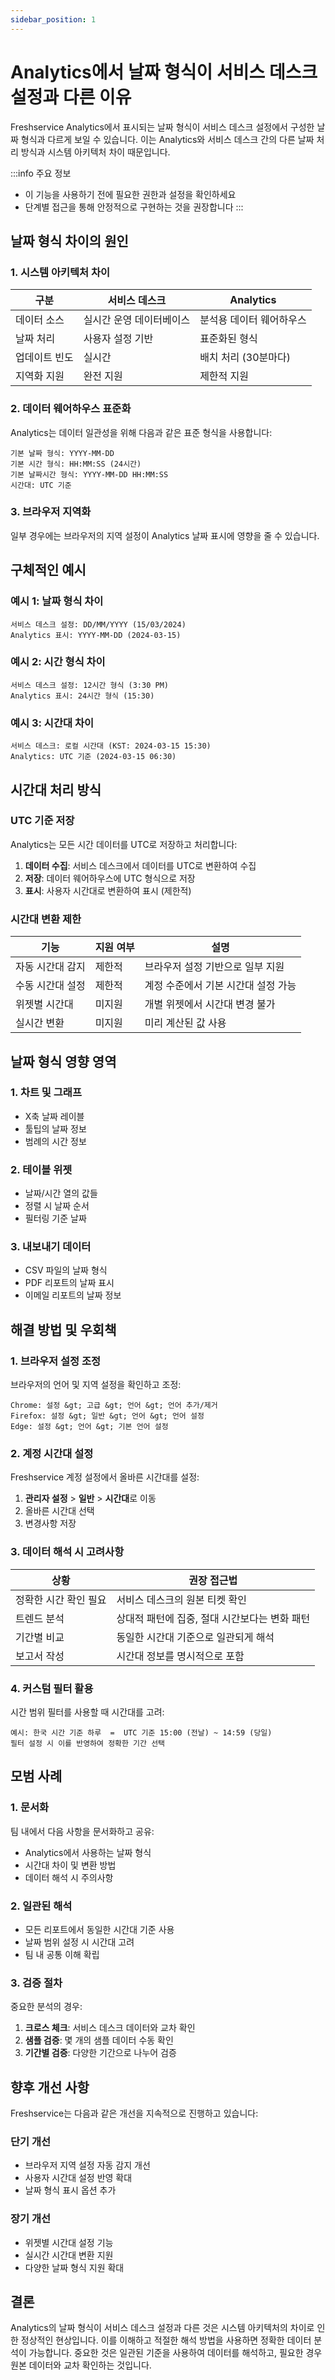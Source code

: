```yaml
---
sidebar_position: 1
---
```


# Analytics에서 날짜 형식이 서비스 데스크 설정과 다른 이유

Freshservice Analytics에서 표시되는 날짜 형식이 서비스 데스크 설정에서 구성한 날짜 형식과 다르게 보일 수 있습니다. 이는 Analytics와 서비스 데스크 간의 다른 날짜 처리 방식과 시스템 아키텍처 차이 때문입니다.

:::info 주요 정보
- 이 기능을 사용하기 전에 필요한 권한과 설정을 확인하세요
- 단계별 접근을 통해 안정적으로 구현하는 것을 권장합니다
:::


## 날짜 형식 차이의 원인

### 1. 시스템 아키텍처 차이

<div className="table-container">

| 구분 | 서비스 데스크 | Analytics |
|-----|-------------|-----------|
| 데이터 소스 | 실시간 운영 데이터베이스 | 분석용 데이터 웨어하우스 |
| 날짜 처리 | 사용자 설정 기반 | 표준화된 형식 |
| 업데이트 빈도 | 실시간 | 배치 처리 (30분마다) |
| 지역화 지원 | 완전 지원 | 제한적 지원 |

</div>

### 2. 데이터 웨어하우스 표준화

Analytics는 데이터 일관성을 위해 다음과 같은 표준 형식을 사용합니다:

```text
기본 날짜 형식: YYYY-MM-DD
기본 시간 형식: HH:MM:SS (24시간)
기본 날짜시간 형식: YYYY-MM-DD HH:MM:SS
시간대: UTC 기준
```

### 3. 브라우저 지역화

일부 경우에는 브라우저의 지역 설정이 Analytics 날짜 표시에 영향을 줄 수 있습니다.

## 구체적인 예시

### 예시 1: 날짜 형식 차이

```text
서비스 데스크 설정: DD/MM/YYYY (15/03/2024)
Analytics 표시: YYYY-MM-DD (2024-03-15)
```

### 예시 2: 시간 형식 차이

```text
서비스 데스크 설정: 12시간 형식 (3:30 PM)
Analytics 표시: 24시간 형식 (15:30)
```

### 예시 3: 시간대 차이

```text
서비스 데스크: 로컬 시간대 (KST: 2024-03-15 15:30)
Analytics: UTC 기준 (2024-03-15 06:30)
```

## 시간대 처리 방식

### UTC 기준 저장

Analytics는 모든 시간 데이터를 UTC로 저장하고 처리합니다:

1. **데이터 수집**: 서비스 데스크에서 데이터를 UTC로 변환하여 수집
2. **저장**: 데이터 웨어하우스에 UTC 형식으로 저장
3. **표시**: 사용자 시간대로 변환하여 표시 (제한적)

### 시간대 변환 제한

<div className="table-container">

| 기능 | 지원 여부 | 설명 |
|-----|----------|------|
| 자동 시간대 감지 | 제한적 | 브라우저 설정 기반으로 일부 지원 |
| 수동 시간대 설정 | 제한적 | 계정 수준에서 기본 시간대 설정 가능 |
| 위젯별 시간대 | 미지원 | 개별 위젯에서 시간대 변경 불가 |
| 실시간 변환 | 미지원 | 미리 계산된 값 사용 |

</div>

## 날짜 형식 영향 영역

### 1. 차트 및 그래프

- X축 날짜 레이블
- 툴팁의 날짜 정보
- 범례의 시간 정보

### 2. 테이블 위젯

- 날짜/시간 열의 값들
- 정렬 시 날짜 순서
- 필터링 기준 날짜

### 3. 내보내기 데이터

- CSV 파일의 날짜 형식
- PDF 리포트의 날짜 표시
- 이메일 리포트의 날짜 정보

## 해결 방법 및 우회책

### 1. 브라우저 설정 조정

브라우저의 언어 및 지역 설정을 확인하고 조정:

```text
Chrome: 설정 &gt; 고급 &gt; 언어 &gt; 언어 추가/제거
Firefox: 설정 &gt; 일반 &gt; 언어 &gt; 언어 설정
Edge: 설정 &gt; 언어 &gt; 기본 언어 설정
```

### 2. 계정 시간대 설정

Freshservice 계정 설정에서 올바른 시간대를 설정:

1. **관리자 설정** > **일반** > **시간대**로 이동
2. 올바른 시간대 선택
3. 변경사항 저장

### 3. 데이터 해석 시 고려사항

<div className="table-container">

| 상황 | 권장 접근법 |
|-----|-----------|
| 정확한 시간 확인 필요 | 서비스 데스크의 원본 티켓 확인 |
| 트렌드 분석 | 상대적 패턴에 집중, 절대 시간보다는 변화 패턴 |
| 기간별 비교 | 동일한 시간대 기준으로 일관되게 해석 |
| 보고서 작성 | 시간대 정보를 명시적으로 포함 |

</div>

### 4. 커스텀 필터 활용

시간 범위 필터를 사용할 때 시간대를 고려:

```text
예시: 한국 시간 기준 하루  =  UTC 기준 15:00 (전날) ~ 14:59 (당일)
필터 설정 시 이를 반영하여 정확한 기간 선택
```

## 모범 사례

### 1. 문서화

팀 내에서 다음 사항을 문서화하고 공유:

- Analytics에서 사용하는 날짜 형식
- 시간대 차이 및 변환 방법
- 데이터 해석 시 주의사항

### 2. 일관된 해석

- 모든 리포트에서 동일한 시간대 기준 사용
- 날짜 범위 설정 시 시간대 고려
- 팀 내 공통 이해 확립

### 3. 검증 절차

중요한 분석의 경우:

1. **크로스 체크**: 서비스 데스크 데이터와 교차 확인
2. **샘플 검증**: 몇 개의 샘플 데이터 수동 확인
3. **기간별 검증**: 다양한 기간으로 나누어 검증

## 향후 개선 사항

Freshservice는 다음과 같은 개선을 지속적으로 진행하고 있습니다:

### 단기 개선

- 브라우저 지역 설정 자동 감지 개선
- 사용자 시간대 설정 반영 확대
- 날짜 형식 표시 옵션 추가

### 장기 개선

- 위젯별 시간대 설정 기능
- 실시간 시간대 변환 지원
- 다양한 날짜 형식 지원 확대

## 결론

Analytics의 날짜 형식이 서비스 데스크 설정과 다른 것은 시스템 아키텍처의 차이로 인한 정상적인 현상입니다. 이를 이해하고 적절한 해석 방법을 사용하면 정확한 데이터 분석이 가능합니다. 중요한 것은 일관된 기준을 사용하여 데이터를 해석하고, 필요한 경우 원본 데이터와 교차 확인하는 것입니다.